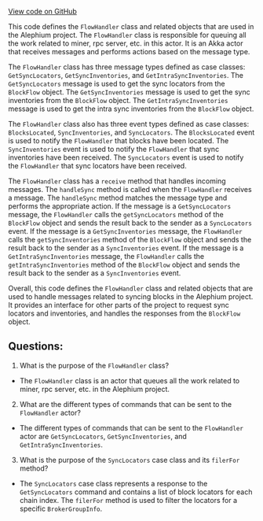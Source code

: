 [View code on GitHub](https://github.com/oxygenium/oxygenium/flow/src/main/scala/org/oxygenium/flow/handler/FlowHandler.scala)

This code defines the `FlowHandler` class and related objects that are used in the Alephium project. The `FlowHandler` class is responsible for queuing all the work related to miner, rpc server, etc. in this actor. It is an Akka actor that receives messages and performs actions based on the message type. 

The `FlowHandler` class has three message types defined as case classes: `GetSyncLocators`, `GetSyncInventories`, and `GetIntraSyncInventories`. The `GetSyncLocators` message is used to get the sync locators from the `BlockFlow` object. The `GetSyncInventories` message is used to get the sync inventories from the `BlockFlow` object. The `GetIntraSyncInventories` message is used to get the intra sync inventories from the `BlockFlow` object. 

The `FlowHandler` class also has three event types defined as case classes: `BlocksLocated`, `SyncInventories`, and `SyncLocators`. The `BlocksLocated` event is used to notify the `FlowHandler` that blocks have been located. The `SyncInventories` event is used to notify the `FlowHandler` that sync inventories have been received. The `SyncLocators` event is used to notify the `FlowHandler` that sync locators have been received. 

The `FlowHandler` class has a `receive` method that handles incoming messages. The `handleSync` method is called when the `FlowHandler` receives a message. The `handleSync` method matches the message type and performs the appropriate action. If the message is a `GetSyncLocators` message, the `FlowHandler` calls the `getSyncLocators` method of the `BlockFlow` object and sends the result back to the sender as a `SyncLocators` event. If the message is a `GetSyncInventories` message, the `FlowHandler` calls the `getSyncInventories` method of the `BlockFlow` object and sends the result back to the sender as a `SyncInventories` event. If the message is a `GetIntraSyncInventories` message, the `FlowHandler` calls the `getIntraSyncInventories` method of the `BlockFlow` object and sends the result back to the sender as a `SyncInventories` event.

Overall, this code defines the `FlowHandler` class and related objects that are used to handle messages related to syncing blocks in the Alephium project. It provides an interface for other parts of the project to request sync locators and inventories, and handles the responses from the `BlockFlow` object.
## Questions: 
 1. What is the purpose of the `FlowHandler` class?
- The `FlowHandler` class is an actor that queues all the work related to miner, rpc server, etc. in the Alephium project.

2. What are the different types of commands that can be sent to the `FlowHandler` actor?
- The different types of commands that can be sent to the `FlowHandler` actor are `GetSyncLocators`, `GetSyncInventories`, and `GetIntraSyncInventories`.

3. What is the purpose of the `SyncLocators` case class and its `filerFor` method?
- The `SyncLocators` case class represents a response to the `GetSyncLocators` command and contains a list of block locators for each chain index. The `filerFor` method is used to filter the locators for a specific `BrokerGroupInfo`.